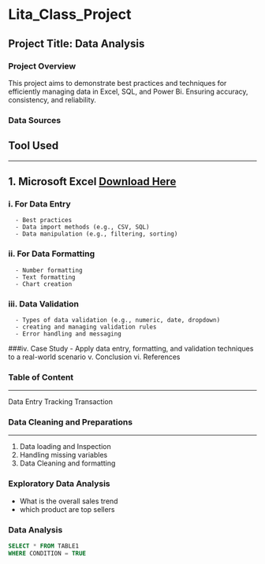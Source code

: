 # Lita_Class_Project

## Project Title: Data Analysis

### Project Overview
This project aims to demonstrate best practices and techniques for efficiently managing data in Excel, SQL, and Power Bi. Ensuring accuracy, consistency, and reliability.

### Data Sources
## Tool Used
---
## 1. Microsoft Excel [Download Here](https://www.microsoft.com)
### i.  For Data Entry
      - Best practices
      - Data import methods (e.g., CSV, SQL)
      - Data manipulation (e.g., filtering, sorting)
### ii. For Data Formatting
      - Number formatting
      - Text formatting
      - Chart creation
### iii. Data Validation
      - Types of data validation (e.g., numeric, date, dropdown)
      - creating and managing validation rules
      - Error handling and messaging
###iv. Case Study
      - Apply data entry, formatting, and validation techniques to a real-world scenario
   v. Conclusion
   vi. References


### Table of Content
---
Data Entry
Tracking Transaction

### Data Cleaning and Preparations
---
1. Data loading and Inspection
2. Handling missing variables
3. Data Cleaning and formatting

### Exploratory Data Analysis
- What is the overall sales trend
- which product are top sellers

### Data Analysis
```SQL
SELECT * FROM TABLE1
WHERE CONDITION = TRUE
```
